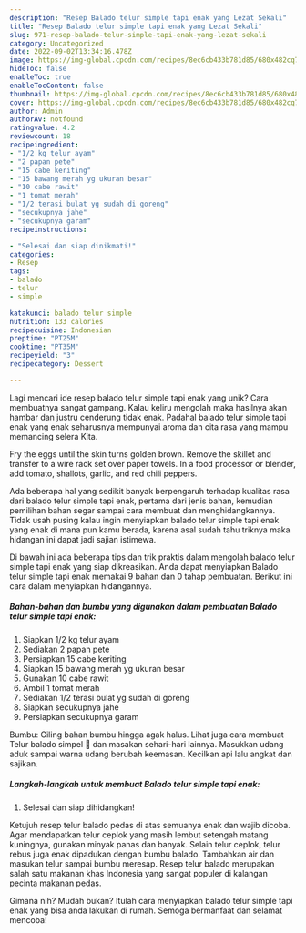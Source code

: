 ```yaml
---
description: "Resep Balado telur simple tapi enak yang Lezat Sekali"
title: "Resep Balado telur simple tapi enak yang Lezat Sekali"
slug: 971-resep-balado-telur-simple-tapi-enak-yang-lezat-sekali
category: Uncategorized
date: 2022-09-02T13:34:16.478Z
image: https://img-global.cpcdn.com/recipes/8ec6cb433b781d85/680x482cq70/balado-telur-simple-tapi-enak-foto-resep-utama.jpg
hideToc: false
enableToc: true
enableTocContent: false
thumbnail: https://img-global.cpcdn.com/recipes/8ec6cb433b781d85/680x482cq70/balado-telur-simple-tapi-enak-foto-resep-utama.jpg
cover: https://img-global.cpcdn.com/recipes/8ec6cb433b781d85/680x482cq70/balado-telur-simple-tapi-enak-foto-resep-utama.jpg
author: Admin
authorAv: notfound
ratingvalue: 4.2
reviewcount: 18
recipeingredient:
- "1/2 kg telur ayam"
- "2 papan pete"
- "15 cabe keriting"
- "15 bawang merah yg ukuran besar"
- "10 cabe rawit"
- "1 tomat merah"
- "1/2 terasi bulat yg sudah di goreng"
- "secukupnya jahe"
- "secukupnya garam"
recipeinstructions:

- "Selesai dan siap dinikmati!"
categories:
- Resep
tags:
- balado
- telur
- simple

katakunci: balado telur simple 
nutrition: 133 calories
recipecuisine: Indonesian
preptime: "PT25M"
cooktime: "PT35M"
recipeyield: "3"
recipecategory: Dessert

---
```





Lagi mencari ide resep balado telur simple tapi enak yang unik? Cara membuatnya sangat gampang. Kalau keliru mengolah maka hasilnya akan hambar dan justru cenderung tidak enak. Padahal balado telur simple tapi enak yang enak seharusnya mempunyai aroma dan cita rasa yang mampu memancing selera Kita.





Fry the eggs until the skin turns golden brown. Remove the skillet and transfer to a wire rack set over paper towels. In a food processor or blender, add tomato, shallots, garlic, and red chili peppers.

Ada beberapa hal yang sedikit banyak berpengaruh terhadap kualitas rasa dari balado telur simple tapi enak, pertama dari jenis bahan, kemudian pemilihan bahan segar sampai cara membuat dan menghidangkannya. Tidak usah pusing kalau ingin menyiapkan balado telur simple tapi enak yang enak di mana pun kamu berada, karena asal sudah tahu triknya maka hidangan ini dapat jadi sajian istimewa.






Di bawah ini ada beberapa tips dan trik praktis dalam mengolah balado telur simple tapi enak yang siap dikreasikan. Anda dapat menyiapkan Balado telur simple tapi enak memakai 9 bahan dan 0 tahap pembuatan. Berikut ini cara dalam menyiapkan hidangannya.

<!--inarticleads1-->

##### Bahan-bahan dan bumbu yang digunakan dalam pembuatan Balado telur simple tapi enak:

1. Siapkan 1/2 kg telur ayam
1. Sediakan 2 papan pete
1. Persiapkan 15 cabe keriting
1. Siapkan 15 bawang merah yg ukuran besar
1. Gunakan 10 cabe rawit
1. Ambil 1 tomat merah
1. Sediakan 1/2 terasi bulat yg sudah di goreng
1. Siapkan secukupnya jahe
1. Persiapkan secukupnya garam


Bumbu: Giling bahan bumbu hingga agak halus. Lihat juga cara membuat Telur balado simpel 🤤 dan masakan sehari-hari lainnya. Masukkan udang aduk sampai warna udang berubah keemasan. Kecilkan api lalu angkat dan sajikan. 

<!--inarticleads2-->

##### Langkah-langkah untuk membuat Balado telur simple tapi enak:


1. Selesai dan siap dihidangkan!

Ketujuh resep telur balado pedas di atas semuanya enak dan wajib dicoba. Agar mendapatkan telur ceplok yang masih lembut setengah matang kuningnya, gunakan minyak panas dan banyak. Selain telur ceplok, telur rebus juga enak dipadukan dengan bumbu balado. Tambahkan air dan masukan telur sampai bumbu meresap. Resep telur balado merupakan salah satu makanan khas Indonesia yang sangat populer di kalangan pecinta makanan pedas. 

Gimana nih? Mudah bukan? Itulah cara menyiapkan balado telur simple tapi enak yang bisa anda lakukan di rumah. Semoga bermanfaat dan selamat mencoba!
